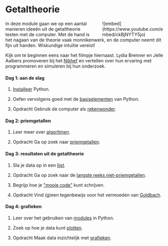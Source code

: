<style>
div.embed
{
	margin:0 ! important;
}
</style>

# Getaltheorie

<div style="width: 40%; float:right; margin-left: 2em;">
![embed](https://www.youtube.com/embed/ckBjNYTY5jo)
</div>

In deze module gaan we op een aantal manieren ideeën uit de getaltheorie testen
met de computer. Met de hand is het nagaan van de theorie vaak monnikenwerk, en de computer neemt dit fijn uit handen. Wiskundige intuïtie vereist!

Kijk om te beginnen eens naar het filmpje hiernaast. Lydia Brenner en Jelle Aalbers promoveren bij het [Nikhef](http://www.nikhef.nl/) en vertellen over hun ervaring met programmeren en simuleren bij hun onderzoek.

#### Dag 1: aan de slag

1. [Installeer](/python/installatie) Python.

2. Oefen vervolgens goed met de [basiselementen](/python/basiselementen) van Python.

3. <span class="label label-primary">Opdracht</span> Gebruik de computer als  [rekenwonder](/getaltheorie/rekenwonder).

#### Dag 2: priemgetallen

1. Leer meer over [algoritmen](/python/algoritmen).

3. <span class="label label-primary">Opdracht</span> Ga op zoek naar [priemgetallen](/getaltheorie/priemgetallen).

#### Dag 3: resultaten uit de getaltheorie

1. Sla je data op in een [lijst](/python/lijsten).

2. <span class="label label-primary">Opdracht</span> Ga op zoek naar de [langste reeks niet-priemgetallen](/getaltheorie/reeks).

3. Begrijp hoe je ["mooie code"](/python/stijl) kunt schrijven.

4. <span class="label label-primary">Opdracht</span> Vind (g)een tegenbewijs voor het vermoeden van [Goldbach](/getaltheorie/goldbach).

#### Dag 4: grafieken

1. Leer over het gebruiken van [modules](/python/modules) in Python.

2. Zoek op hoe je data kunt [plotten](/python/plot).

3. <span class="label label-primary">Opdracht</span> Maak data inzichtelijk met [grafieken](/getaltheorie/grafieken).
